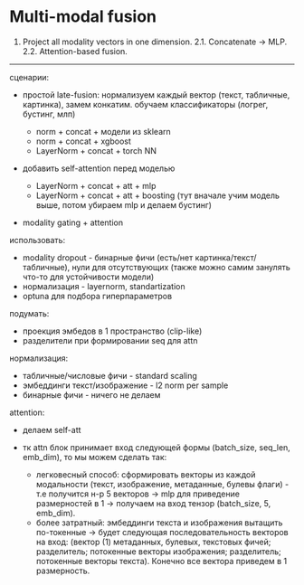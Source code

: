 # Multi-modal fusion

1. Project all modality vectors in one dimension.
2.1. Concatenate -> MLP.
2.2. Attention-based fusion.

---

сценарии:

- простой late-fusion: нормализуем каждый вектор (текст, табличные, картинка), замем конкатим. обучаем классификаторы (логрег, бустинг, млп)

  - norm + concat + модели из sklearn
  - norm + concat + xgboost
  - LayerNorm + concat + torch NN

- добавить self-attention перед моделью

  - LayerNorm + concat + att + mlp
  - LayerNorm + concat + att + boosting (тут вначале учим модель выше, потом убираем mlp и делаем бустинг)

- modality gating + attention

использовать:

- modality dropout - бинарные фичи (есть/нет картинка/текст/табличные), нули для отсутствующих (также можно самим занулять что-то для устойчивости модели)
- нормализация - layernorm, standartization
- optuna для подбора гиперпараметров

подумать:

- проекция эмбедов в 1 пространство (clip-like)
- разделители при формировании seq для attn

нормализация:

- табличные/числовые фичи - standard scaling
- эмбеддинги текст/изображение - l2 norm per sample
- бинарные фичи - ничего не делаем

attention:

- делаем self-att
- тк attn блок принимает вход следующей формы (batch_size, seq_len, emb_dim), то мы можем сделать так:
  
  - легковесный способ: сформировать векторы из каждой модальности (текст, изображение, метаданные, булевы флаги) - т.е получится н-р 5 векторов -> mlp для приведение размерностей в 1 -> получаем на вход тензор (batch_size, 5, emb_dim).
  - более затратный: эмбеддинги текста и изображения вытащить по-токенные -> будет следующая последовательность векторов на вход: (вектор (1) метаданных, булевых, текстовых фичей; разделитель; потокенные векторы изображения; разделитель; потокенные векторы текста). Конечно все вектора приведем в 1 размерность.
